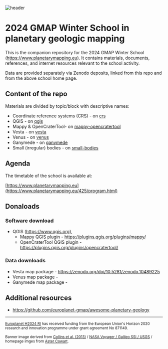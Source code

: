 ![header](https://www.planetarymapping.eu/files/source/images/banner-pm-1.jpg)
# 2024 GMAP Winter School in planetary geologic mapping

This is the companion repository for the 2024 GMAP Winter School (https://www.planetarymapping.eu). It contains materials, documents, references, and internet resources relevant to the school activity. 

Data are provided separately via Zenodo deposits, linked from this repo and from the above school home page.

## Content of the repo

Materials are divided by topic/block with descriptive names:

- Coordinate reference systems (CRS) - on [crs](crs/README.md)
- QGIS - on [qgis](qgis/README.md)
- Mappy & OpenCraterTool- on [mappy-opencratertool](mappy-opencratertool/README.md)
- Vesta - on [vesta](vesta/README.md)
- Venus - on [venus](venus/README.md)
- Ganymede - on [ganymede](ganymede/README.md)
- Small (irregular) bodies - on [small-bodies](small-bodies/README.md)

## Agenda

The timetable of the school is available at:

[https://www.planetarymapping.eu](https://www.planetarymapping.eu/425/program.html)

## Donaloads

### Software download 

* QGIS (https://www.qgis.org),
  * Mappy QGIS plugin - https://plugins.qgis.org/plugins/mappy/
  * OpenCraterTool QGIS plugin - https://plugins.qgis.org/plugins/opencratertool/ 

### Data downloads

* Vesta map package - https://zenodo.org/doi/10.5281/zenodo.10489225
* Venus map package -
* Ganymede map package -
  
## Additional resources

- https://github.com/europlanet-gmap/awesome-planetary-geology
  
--- 

<sup>[Europlanet H2024 RI](https://www.europlanet-society.org/europlanet-2024-ri/) has received funding from the European Union's Horizon 2020 research and innovation programme under grant agreement No 871149. </sup>

<sup>Banner image derived from [Collins et al. (2013)](https://pubs.usgs.gov/sim/3237/) / [NASA Voyager / Galileo SSI / USGS](https://astrogeology.usgs.gov/search/map/Ganymede/Voyager-Galileo/Ganymede_Voyager_GalileoSSI_Global_ClrMosaic_1435m) / homepage imges from [Aster Cowart](https://www.flickr.com/photos/132160802@N06/). </sup>

